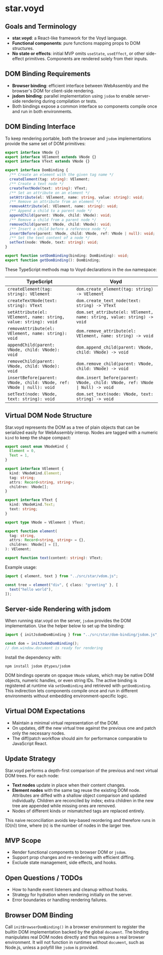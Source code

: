 # star.voyd

## Goals and Terminology

- **star.voyd**: a React-like framework for the Voyd language.
- **Functional components**: pure functions mapping props to DOM structures.
- **No state or effects**: initial MVP omits `useState`, `useEffect`, or other side-effect primitives. Components are rendered solely from their inputs.

## DOM Binding Requirements

- **Browser binding**: efficient interface between WebAssembly and the browser's DOM for client-side rendering.
- **jsdom binding**: parallel implementation using `jsdom` to enable server-side rendering during compilation or tests.
- Both bindings expose a common interface so components compile once and run in both environments.

## DOM Binding Interface

To keep rendering portable, both the browser and `jsdom` implementations provide the same set of DOM primitives:

```ts
export interface VNode {}
export interface VElement extends VNode {}
export interface VText extends VNode {}

export interface DomBinding {
  /** Create an element with the given tag name */
  createElement(tag: string): VElement;
  /** Create a text node */
  createTextNode(text: string): VText;
  /** Set an attribute on an element */
  setAttribute(el: VElement, name: string, value: string): void;
  /** Remove an attribute from an element */
  removeAttribute(el: VElement, name: string): void;
  /** Append a child to a parent node */
  appendChild(parent: VNode, child: VNode): void;
  /** Remove a child from a parent node */
  removeChild(parent: VNode, child: VNode): void;
  /** Insert a child before a reference node */
  insertBefore(parent: VNode, child: VNode, ref: VNode | null): void;
  /** Set the text content of a node */
  setText(node: VNode, text: string): void;
}

export function setDomBinding(binding: DomBinding): void;
export function getDomBinding(): DomBinding;
```

These TypeScript methods map to Voyd declarations in the `dom` namespace:

| TypeScript | Voyd |
| ---------- | ---- |
| `createElement(tag: string): VElement` | `dom.create_element(tag: string) -> VElement` |
| `createTextNode(text: string): VText` | `dom.create_text_node(text: string) -> VText` |
| `setAttribute(el: VElement, name: string, value: string): void` | `dom.set_attribute(el: VElement, name: string, value: string) -> void` |
| `removeAttribute(el: VElement, name: string): void` | `dom.remove_attribute(el: VElement, name: string) -> void` |
| `appendChild(parent: VNode, child: VNode): void` | `dom.append_child(parent: VNode, child: VNode) -> void` |
| `removeChild(parent: VNode, child: VNode): void` | `dom.remove_child(parent: VNode, child: VNode) -> void` |
| `insertBefore(parent: VNode, child: VNode, ref: VNode \| null): void` | `dom.insert_before(parent: VNode, child: VNode, ref: VNode \| Null) -> void` |
| `setText(node: VNode, text: string): void` | `dom.set_text(node: VNode, text: string) -> void` |
## Virtual DOM Node Structure

Star.voyd represents the DOM as a tree of plain objects that can be serialized easily for WebAssembly interop. Nodes are tagged with a numeric `kind` to keep the shape compact:

```ts
export const enum VNodeKind {
  Element = 0,
  Text = 1,
}

export interface VElement {
  kind: VNodeKind.Element;
  tag: string;
  attrs: Record<string, string>;
  children: VNode[];
}

export interface VText {
  kind: VNodeKind.Text;
  text: string;
}

export type VNode = VElement | VText;

export function element(
  tag: string,
  attrs: Record<string, string> = {},
  children: VNode[] = [],
): VElement;

export function text(content: string): VText;
```

Example usage:

```ts
import { element, text } from "../src/star/vdom.js";

const tree = element("div", { class: "greeting" }, [
  text("hello world"),
]);
```


## Server-side Rendering with jsdom

When running star.voyd on the server, `jsdom` provides the DOM implementation. Use the helper below to set up the binding:

```ts
import { initJsdomDomBinding } from "../src/star/dom-binding/jsdom.js";

const dom = initJsdomDomBinding();
// dom.window.document is ready for rendering
```

Install the dependency with:

```
npm install jsdom @types/jsdom
```

DOM bindings operate on opaque `VNode` values, which may be native DOM objects, numeric handles, or even string IDs. The active binding is registered at runtime via `setDomBinding` and retrieved with `getDomBinding`. This indirection lets components compile once and run in different environments without embedding environment-specific logic.

## Virtual DOM Expectations

- Maintain a minimal virtual representation of the DOM.
- On updates, diff the new virtual tree against the previous one and patch only the necessary nodes.
- The diff/patch workflow should aim for performance comparable to JavaScript React.

## Update Strategy

Star.voyd performs a depth-first comparison of the previous and next virtual DOM trees. For each node:

- **Text nodes** update in place when their content changes.
- **Element nodes** with the same tag reuse the existing DOM node. Attributes are diffed with a shallow object comparison and updated individually. Children are reconciled by index; extra children in the new tree are appended while missing ones are removed.
- Nodes of different kinds or mismatched tags are replaced entirely.

This naive reconciliation avoids key-based reordering and therefore runs in \(O(n)\) time, where \(n\) is the number of nodes in the larger tree.

## MVP Scope

- Render functional components to browser DOM or `jsdom`.
- Support prop changes and re-rendering with efficient diffing.
- Exclude state management, side effects, and hooks.

## Open Questions / TODOs

- How to handle event listeners and cleanup without hooks.
- Strategy for hydration when rendering initially on the server.
- Error boundaries or handling rendering failures.

## Browser DOM Binding

Call `initBrowserDomBinding()` in a browser environment to register the builtin DOM implementation backed by the global `document`. The binding manipulates real DOM nodes directly and thus requires a real browser environment. It will not function in runtimes without `document`, such as Node.js, unless a polyfill like `jsdom` is provided.
